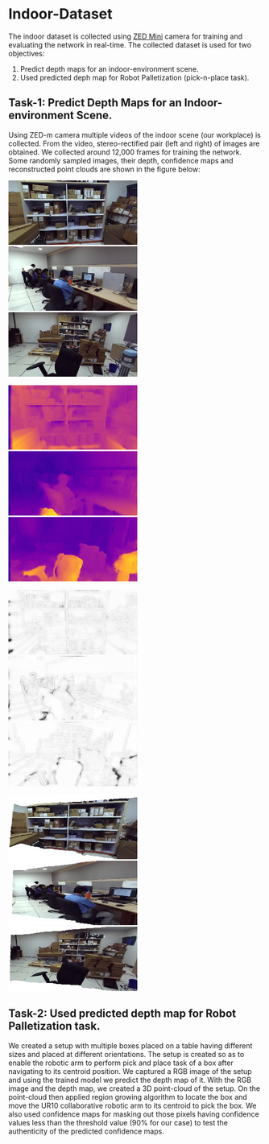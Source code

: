# Indoor-Dataset

The indoor dataset is collected using [ZED Mini](https://www.stereolabs.com/developers/release/) camera for training and evaluating the network in real-time. The collected dataset is used for two objectives:
1. Predict depth maps for an indoor-environment scene.
2. Used predicted deph map for Robot Palletization (pick-n-place task).

## Task-1: Predict Depth Maps for an Indoor-environment Scene.
Using ZED-m camera multiple videos of the indoor scene (our workplace) is collected. From the video, stereo-rectified pair (left and right) of images are obtained. We collected around 12,000 frames for training the network. Some randomly sampled images, their depth, confidence maps and reconstructed point clouds are shown in the figure below:

![alt text](https://github.com/vbhutani/Indoor-Dataset/blob/master/Sample-Images/1.png) 
![alt text](https://github.com/vbhutani/Indoor-Dataset/blob/master/Sample-Images/2.png)
![alt text](https://github.com/vbhutani/Indoor-Dataset/blob/master/Sample-Images/4.png)

![alt text](https://github.com/vbhutani/Indoor-Dataset/blob/master/Sample-Images/1_d.png)
![alt text](https://github.com/vbhutani/Indoor-Dataset/blob/master/Sample-Images/2_d.png)
![alt text](https://github.com/vbhutani/Indoor-Dataset/blob/master/Sample-Images/4_d.png)

![alt text](https://github.com/vbhutani/Indoor-Dataset/blob/master/Sample-Images/1_c.png)
![alt text](https://github.com/vbhutani/Indoor-Dataset/blob/master/Sample-Images/2_c.png)
![alt text](https://github.com/vbhutani/Indoor-Dataset/blob/master/Sample-Images/4_c.png)

![alt text](https://github.com/vbhutani/Indoor-Dataset/blob/master/Sample-Images/1_pc.jpg)
![alt text](https://github.com/vbhutani/Indoor-Dataset/blob/master/Sample-Images/2_pc.jpg)
![alt text](https://github.com/vbhutani/Indoor-Dataset/blob/master/Sample-Images/4_pc.jpg)

## Task-2: Used predicted depth map for Robot Palletization task.
We created a setup with multiple boxes placed on a table having different sizes and placed at different orientations. The setup is created so as to enable the robotic arm to perform pick and place task of a box after navigating to its centroid position. We captured a RGB image of the setup and using the trained model we predict the depth map of it. With the RGB image and the depth map, we created a 3D point-cloud of the setup. On the point-cloud then applied region growing algorithm to locate the box and move the UR10 collaborative robotic arm to its centroid to pick the box. We also used confidence maps for masking out those pixels having confidence values less than the threshold value (90% for our case) to test the authenticity of the predicted confidence maps.
